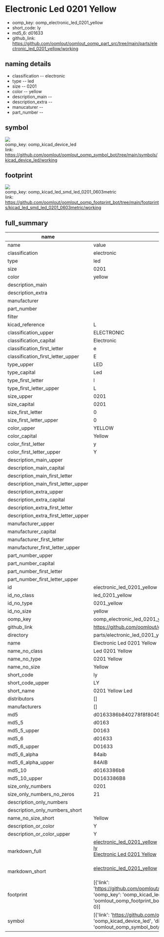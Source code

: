 # Electronic Led 0201 Yellow

  
* oomp_key: oomp_electronic_led_0201_yellow 
* short_code: ly
* md5_6: d01633  
* github_link: https://github.com/oomlout/oomlout_oomp_part_src/tree/main/parts/electronic_led_0201_yellow/working  
## naming details
* classification -- electronic
* type -- led
* size -- 0201
* color -- yellow
* description_main -- 
* description_extra -- 
* manucaturer -- 
* part_number -- 



## symbol

![](symbol/{index}/working/working_600.png)  
oomp_key: oomp_kicad_device_led  
link: https://github.com/oomlout/oomlout_oomp_symbol_bot/tree/main/symbols/kicad_device_led/working  

## footprint

![](footprint/{index}/working/working_600.png)  
oomp_key: oomp_kicad_led_smd_led_0201_0603metric  
link: https://github.com/oomlout/oomlout_oomp_footprint_bot/tree/main/footprints/kicad_led_smd_led_0201_0603metric/working  

## full_summary
| name | value | 
| --- | --- | 
| name | value | 
| classification | electronic | 
| type | led | 
| size | 0201 | 
| color | yellow | 
| description_main |  | 
| description_extra |  | 
| manufacturer |  | 
| part_number |  | 
| filter |  | 
| kicad_reference | L | 
| classification_upper | ELECTRONIC | 
| classification_capital | Electronic | 
| classification_first_letter | e | 
| classification_first_letter_upper | E | 
| type_upper | LED | 
| type_capital | Led | 
| type_first_letter | l | 
| type_first_letter_upper | L | 
| size_upper | 0201 | 
| size_capital | 0201 | 
| size_first_letter | 0 | 
| size_first_letter_upper | 0 | 
| color_upper | YELLOW | 
| color_capital | Yellow | 
| color_first_letter | y | 
| color_first_letter_upper | Y | 
| description_main_upper |  | 
| description_main_capital |  | 
| description_main_first_letter |  | 
| description_main_first_letter_upper |  | 
| description_extra_upper |  | 
| description_extra_capital |  | 
| description_extra_first_letter |  | 
| description_extra_first_letter_upper |  | 
| manufacturer_upper |  | 
| manufacturer_capital |  | 
| manufacturer_first_letter |  | 
| manufacturer_first_letter_upper |  | 
| part_number_upper |  | 
| part_number_capital |  | 
| part_number_first_letter |  | 
| part_number_first_letter_upper |  | 
| id | electronic_led_0201_yellow | 
| id_no_class | led_0201_yellow | 
| id_no_type | 0201_yellow | 
| id_no_size | yellow | 
| oomp_key | oomp_electronic_led_0201_yellow | 
| github_link | https://github.com/oomlout/oomlout_oomp_part_src/tree/main/parts/electronic_led_0201_yellow/working | 
| directory | parts/electronic_led_0201_yellow | 
| name | Electronic Led 0201 Yellow | 
| name_no_class | Led 0201 Yellow | 
| name_no_type | 0201 Yellow | 
| name_no_size | Yellow | 
| short_code | ly | 
| short_code_upper | LY | 
| short_name | 0201 Yellow Led | 
| distributors | [] | 
| manufacturers | [] | 
| md5 | d0163386b840278f8f80458358f032d8 | 
| md5_5 | d0163 | 
| md5_5_upper | D0163 | 
| md5_6 | d01633 | 
| md5_6_upper | D01633 | 
| md5_6_alpha | 84aib | 
| md5_6_alpha_upper | 84AIB | 
| md5_10 | d0163386b8 | 
| md5_10_upper | D0163386B8 | 
| size_only_numbers | 0201 | 
| size_only_numbers_no_zeros | 21 | 
| description_only_numbers |  | 
| description_only_numbers_short |   | 
| name_no_size_short | Yellow | 
| description_or_color | Y  | 
| description_or_color_upper | Y  | 
| markdown_full | [electronic_led_0201_yellow](https://github.com/oomlout/oomlout_oomp_part_src/tree/main/parts/electronic_led_0201_yellow/working)<br>[ly](https://github.com/oomlout/oomlout_oomp_part_src/tree/main/parts/electronic_led_0201_yellow/working)<br>[Electronic Led 0201 Yellow](https://github.com/oomlout/oomlout_oomp_part_src/tree/main/parts/electronic_led_0201_yellow/working)<br><br> | 
| markdown_short | [electronic_led_0201_yellow](https://github.com/oomlout/oomlout_oomp_part_src/tree/main/parts/electronic_led_0201_yellow/working)<br><br> | 
| footprint | [{'link': 'https://github.com/oomlout/oomlout_oomp_footprint_bot/tree/main/foootprntss/kicad_led_smd_led_0201_0603metric', 'oomp_key': 'oomp_kicad_led_smd_led_0201_0603metric', 'directory': 'oomlout_oomp_footprint_bot/footprints/kicad_led_smd_led_0201_0603metric//working/working.kicad_mod', 'index': 0}] | 
| symbol | [{'link': 'https://github.com/oomlout/oomlout_oomp_symbol_bot/tree/main/symbols/kicad_device_led', 'oomp_key': 'oomp_kicad_device_led', 'directory': 'oomlout_oomp_symbol_bot/symbols/kicad_device_led//working/working.kicad_sym', 'index': 0}] | 
